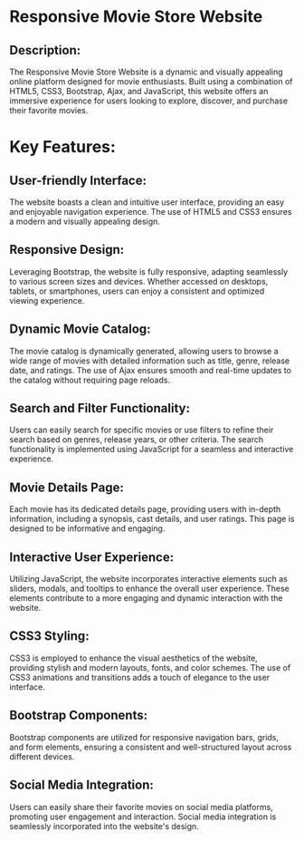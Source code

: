 # Responsive Movie Store Website 

## Description:

The Responsive Movie Store Website is a dynamic and visually appealing online platform designed for movie enthusiasts.
Built using a combination of HTML5, CSS3, Bootstrap, Ajax, and JavaScript, this website offers an immersive experience for users looking to explore, discover,
and purchase their favorite movies.

# Key Features:

## User-friendly Interface:
The website boasts a clean and intuitive user interface, providing an easy and enjoyable navigation experience. The use of HTML5 and CSS3 ensures a modern and visually appealing design.

## Responsive Design:
Leveraging Bootstrap, the website is fully responsive, adapting seamlessly to various screen sizes and devices. Whether accessed on desktops, tablets, or smartphones, users can enjoy a consistent and optimized viewing experience.

## Dynamic Movie Catalog:
The movie catalog is dynamically generated, allowing users to browse a wide range of movies with detailed information such as title, genre, release date, and ratings. The use of Ajax ensures smooth and real-time updates to the catalog without requiring page reloads.

## Search and Filter Functionality:
Users can easily search for specific movies or use filters to refine their search based on genres, release years, or other criteria. The search functionality is implemented using JavaScript for a seamless and interactive experience.

## Movie Details Page:
Each movie has its dedicated details page, providing users with in-depth information, including a synopsis, cast details, and user ratings. This page is designed to be informative and engaging.


## Interactive User Experience:
Utilizing JavaScript, the website incorporates interactive elements such as sliders, modals, and tooltips to enhance the overall user experience. These elements contribute to a more engaging and dynamic interaction with the website.

## CSS3 Styling:
CSS3 is employed to enhance the visual aesthetics of the website, providing stylish and modern layouts, fonts, and color schemes. The use of CSS3 animations and transitions adds a touch of elegance to the user interface.

## Bootstrap Components:
Bootstrap components are utilized for responsive navigation bars, grids, and form elements, ensuring a consistent and well-structured layout across different devices.

## Social Media Integration:
Users can easily share their favorite movies on social media platforms, promoting user engagement and interaction. Social media integration is seamlessly incorporated into the website's design.


